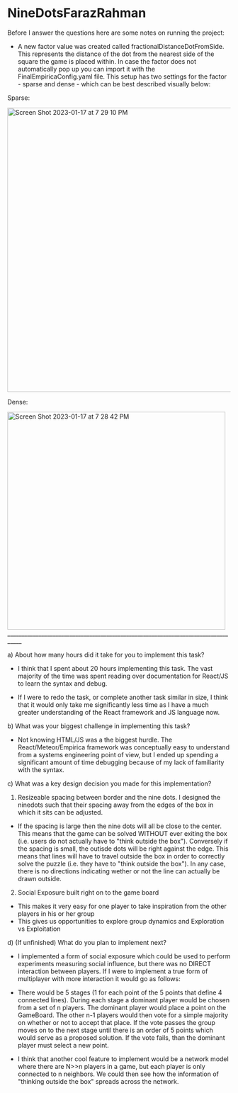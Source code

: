 # NineDotsFarazRahman

Before I answer the questions here are some notes on running the project:
- A new factor value was created called fractionalDistanceDotFromSide. This represents the distance of the dot from the nearest side of the square the game is placed within. In case the factor does not automatically pop up you can import it with the FinalEmpiricaConfig.yaml file. This setup has two settings for the factor - sparse and dense - which can be best described visually below:

Sparse:

<img width="642" alt="Screen Shot 2023-01-17 at 7 29 10 PM" src="https://user-images.githubusercontent.com/68860714/213052136-36af2b30-b216-4270-a184-9b80d9c0893d.png">


Dense:

<img width="492" alt="Screen Shot 2023-01-17 at 7 28 42 PM" src="https://user-images.githubusercontent.com/68860714/213051944-c06a8103-d9d0-4ec7-905f-8c1777b6a50e.png">
___________________________________________________________________________________

a) About how many hours did it take for you to implement this task?

- I think that I spent about 20 hours implementing this task. The vast majority of the time was spent reading over documentation for React/JS to learn the syntax and debug. 

- If I were to redo the task, or complete another task similar in size, I think that it would only take me significantly less time as I have a much greater understanding of the React framework and JS language now.

b) What was your biggest challenge in implementing this task?

- Not knowing HTML/JS was a the biggest hurdle. The React/Meteor/Empirica framework was conceptually easy to understand from a systems engineering point of view, but I ended up spending a significant amount of time debugging because of my lack of familiarity with the syntax.


c) What was a key design decision you made for this implementation?

1) Resizeable spacing between border and the nine dots. I designed the ninedots such that their spacing away from the edges of the box in which it sits can be adjusted.

  - If the spacing is large then the nine dots will all be close to the center. This means that the game can be solved WITHOUT ever exiting the box (i.e. users do not actually have to "think outside the box"). 
Conversely if the spacing is small, the outisde dots will be right against the edge. This means that lines will have to travel outside the box in order to correctly solve the puzzle (i.e. they have to "think outside the box"). In any case, there is no directions indicating wether or not the line can actually be drawn outside.

2) Social Exposure built right on to the game board
- This makes it very easy for one player to take inspiration from the other players in his or her group
- This gives us opportunities to explore group dynamics and Exploration vs Exploitation


d) (If unfinished) What do you plan to implement next?

- I implemented a form of social exposure which could be used to perform experiments measuring social influence, but there was no DIRECT interaction between players. If I were to implement a true form of multiplayer with more interaction it would go as follows:

- There would be 5 stages (1 for each point of the 5 points that define 4 connected lines). During each stage a dominant player would be chosen from a set of n players. The dominant player would place a point on the GameBoard. The other n-1 players would then vote for a simple majority on whether or not to accept that place. If the vote passes the group moves on to the next stage until there is an order of 5 points which would serve as a proposed solution. If the vote fails, than the dominant player must select a new point.


- I think that another cool feature to implement would be a network model where there are N>>n players in a game, but each player is only connected to n neighbors. We could then see how the information of "thinking outside the box" spreads across the network.
